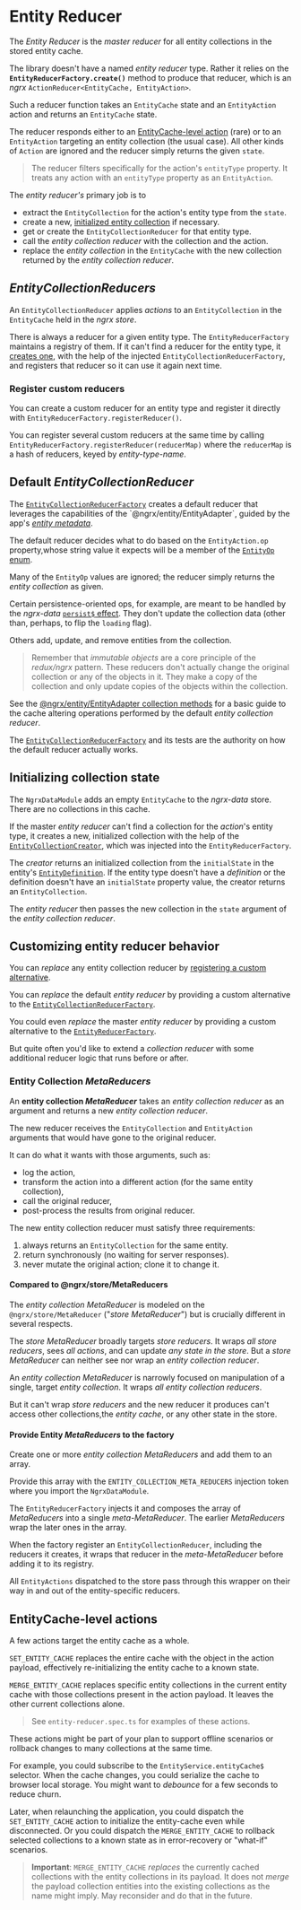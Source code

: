 # Entity Reducer

The _Entity Reducer_ is the _master reducer_ for all entity collections in the stored entity cache.

<a name="reducer-factory"></a>

The library doesn't have a named _entity reducer_ type.
Rather it relies on the **`EntityReducerFactory.create()`** method to produce that reducer,
which is an _ngrx_ `ActionReducer<EntityCache, EntityAction>`.

Such a reducer function takes an `EntityCache` state and an `EntityAction` action
and returns an `EntityCache` state.

The reducer responds either to an [EntityCache-level action](entity-cache-actions) (rare)
or to an `EntityAction` targeting an entity collection (the usual case). 
All other kinds of `Action` are ignored and the reducer simply returns the given `state`.

>The reducer filters specifically for the action's `entityType` property.
It treats any action with an `entityType` property as an `EntityAction`.

The _entity reducer's_ primary job is to 
* extract the `EntityCollection` for the action's entity type from the `state`.
* create a new, [initialized entity collection](#initialize) if necessary.
* get or create the `EntityCollectionReducer` for that entity type.
* call the _entity collection reducer_ with the collection and the action.
* replace the _entity collection_ in the `EntityCache` with the new collection returned by the _entity collection reducer_.

## _EntityCollectionReducers_

An `EntityCollectionReducer` applies _actions_ to an `EntityCollection` in the `EntityCache` held in the _ngrx store_.

There is always a reducer for a given entity type.
The `EntityReducerFactory` maintains a registry of them.
If it can't find a reducer for the entity type, it [creates one](#collection-reducer-factory), with the help
of the injected `EntityCollectionReducerFactory`, and registers that reducer
so it can use it again next time.

<a name="register"></a>
### Register custom reducers

You can create a custom reducer for an entity type and
register it directly with `EntityReducerFactory.registerReducer()`.

You can register several custom reducers at the same time
by calling `EntityReducerFactory.registerReducer(reducerMap)` where
the `reducerMap` is a hash of reducers, keyed by _entity-type-name_.

<a name="collection-reducer-factory"></a>
## Default _EntityCollectionReducer_

The [`EntityCollectionReducerFactory`](../lib/src/reducers/entity-collection-reducer.ts`)
creates a default reducer that leverages the capabilities of the `@ngrx/entity/EntityAdapter`, 
guided by the app's [_entity metadata_](guide/entity-metadata.md).

The default reducer decides what to do based on the `EntityAction.op` property,whose string value it expects will be a member of the
[`EntityOp` enum](../lib/src/actions/entity-actions.ts).

Many of the `EntityOp` values are ignored; the reducer simply returns the
_entity collection_ as given.

Certain persistence-oriented ops, for example,
are meant to be handled by the _ngrx-data_ [`persist$` effect](guide/entity-effects.md).
They don't update the collection data (other than, perhaps, to flip the `loading` flag).

Others add, update, and remove entities from the collection.

> Remember that _immutable objects_ are a core principle of the _redux/ngrx_ pattern.
These reducers don't actually change the original collection or any of the objects in it.
They make a copy of the collection and only update copies of the objects within the collection.

See the [@ngrx/entity/EntityAdapter collection methods](https://github.com/ngrx/platform/blob/master/docs/entity/adapter.md#adapter-collection-methods) for a basic guide to the
cache altering operations performed by the default _entity collection reducer_.

The [`EntityCollectionReducerFactory`](../lib/src/reducers/entity-collection-reducer.ts`) and its tests are the authority on how the default reducer actually works.

<a name='initialize'></a>
## Initializing collection state

The `NgrxDataModule` adds an empty `EntityCache` to the _ngrx-data_ store. 
There are no collections in this cache.

If the master _entity reducer_ can't find a collection for the _action_'s entity type, 
it creates a new, initialized collection with the help of the
[`EntityCollectionCreator`](../lib/src/reducers/entity-collection-creator.ts), which was
injected into the `EntityReducerFactory`.

The _creator_ returns an initialized collection from the `initialState` in the entity's 
[`EntityDefinition`](../lib/src/entity-metadata/entity-definition.ts).
If the entity type doesn't have a _definition_ or the definition doesn't have an `initialState` property value, 
the creator returns an `EntityCollection`.

The _entity reducer_ then passes the new collection in the `state` argument of the _entity collection reducer_.

<a name="customizing"></a>
## Customizing entity reducer behavior

You can _replace_ any entity collection reducer by [registering a custom alternative](#register).

You can _replace_ the default _entity reducer_ by
providing a custom alternative to the [`EntityCollectionReducerFactory`](#collection-reducer-factory).

You could even _replace_ the master _entity reducer_ by
providing a custom alternative to the [`EntityReducerFactory`](#reducer-factory).

But quite often you'd like to extend a _collection reducer_ with some additional reducer logic that runs before or after.

<a name='collection-meta-reducers'></a>
### Entity Collection _MetaReducers_

An **entity collection _MetaReducer_** takes an _entity collection reducer_ as an argument and 
returns a new _entity collection reducer_.

The new reducer receives the `EntityCollection` and `EntityAction` arguments that would have gone to the original reducer.

It can do what it wants with those arguments, such as:
* log the action, 
* transform the action into a different action (for the same entity collection),
* call the original reducer, 
* post-process the results from original reducer.

The new entity collection reducer must satisfy three requirements:
1. always returns an `EntityCollection` for the same entity.
1. return synchronously (no waiting for server responses).
1. never mutate the original action; clone it to change it.

#### Compared to @ngrx/store/MetaReducers

The _entity collection MetaReducer_ is modeled on the `@ngrx/store/MetaReducer` ("_store MetaReducer_") but is crucially different in several respects.

The _store MetaReducer_ broadly targets _store reducers_.
It wraps _all store reducers_, sees _all actions_, and can update _any state in the store_.
But a _store MetaReducer_ can neither see nor wrap an _entity collection reducer_.

An _entity collection MetaReducer_ is narrowly focused on manipulation of a single, target _entity collection_.
It wraps _all entity collection reducers_.

But it can't wrap _store reducers_ and
the new reducer it produces can't access other collections,the _entity cache_, or any other state in the store.

#### Provide Entity _MetaReducers_ to the factory

Create one or more _entity collection MetaReducers_ and
add them to an array.

Provide this array  with the `ENTITY_COLLECTION_META_REDUCERS` injection token
where you import the `NgrxDataModule`.

The `EntityReducerFactory` injects it and composes the
array of _MetaReducers_ into a single _meta-MetaReducer_.
The earlier _MetaReducers_ wrap the later ones in the array.

When the factory register an `EntityCollectionReducer`, including the reducers it creates, 
it wraps that reducer in the _meta-MetaReducer_ before
adding it to its registry.

All `EntityActions` dispatched to the store pass through this wrapper on their way in and out of the entity-specific reducers.

<a name="entity-cache-actions"></a>
## EntityCache-level actions

A few actions target the entity cache as a whole.

`SET_ENTITY_CACHE` replaces the entire cache with the object in the action payload,
effectively re-initializing the entity cache to a known state.

`MERGE_ENTITY_CACHE` replaces specific entity collections in the current entity cache
with those collections present in the action payload.
It leaves the other current collections alone.

>See `entity-reducer.spec.ts` for examples of these actions.

These actions might be part of your plan to support offline scenarios or rollback changes to many collections at the same time.

For example, you could subscribe to the `EntityService.entityCache$` selector.
When the cache changes, you could 
serialize the cache to browser local storage.
You might want to _debounce_ for a few seconds to reduce churn.

Later, when relaunching the application, you could dispatch the `SET_ENTITY_CACHE` action to initialize the entity-cache even while disconnected.
Or you could dispatch the `MERGE_ENTITY_CACHE` to rollback selected collections to a known state as
in error-recovery or "what-if" scenarios.

>**Important**: `MERGE_ENTITY_CACHE` _replaces_ the currently cached collections with the entity collections in its payload.
It does not _merge_ the payload collection entities into the existing collections as the name might imply.
May reconsider and do that in the future.


